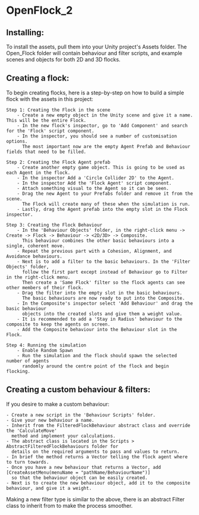 # OpenFlock_2

## Installing:

To install the assets, pull them into your Unity project's Assets folder. The Open_Flock folder will contain behaviour and filter scripts, and example scenes and objects for both 2D and 3D flocks.
    
## Creating a flock:
To begin creating flocks, here is a step-by-step on how to build a simple flock with the assets in this project:
    
    Step 1: Creating the Flock in the scene
        - Create a new empty object in the Unity scene and give it a name. This will be the entire Flock.
        - In the new flock's inspector, go to 'Add Component' and search for the 'Flock' script component.
        - In the inspector, you should see a number of customisation options.
          The most important now are the empty Agent Prefab and Behaviour fields that need to be filled.
      
    Step 2: Creating the Flock Agent prefab
        - Create another empty game object. This is going to be used as each Agent in the flock.
        - In the inspector Add a 'Circle Collider 2D' to the Agent.
        - In the inspector Add the 'Flock Agent' script component.
        - Attach something visual to the Agent so it can be seen.
        - Drag the new Agent to your Prefabs folder and remove it from the scene.
          The Flock will create many of these when the simulation is run.
        - Lastly, drag the Agent prefab into the empty slot in the Flock inspector.
      
    Step 3: Creating the Flock Behaviour
        - In the 'Behaviour Objects' folder, in the right-click menu -> Create -> Flock -> Behaviour -> <2D/3D> -> Composite.
          This behaviour combines the other basic behaviours into a single, coherent move.
        - Repeat the previous part with a Cohesion, Alignment, and Avoidance behaviours.
        - Next is to add a filter to the basic behaviours. In the 'Filter Objects' folder,
          follow the first part except instead of Behaviour go to Filter in the right-click menu.
          Then create a 'Same Flock' filter so the flock agents can see other members of their flock.
        - Drag the filter into the empty slot in the basic behaviours.
          The basic behaviours are now ready to put into the Composite. 
        - In the Composite's inspector select 'Add Behaviour' and drag the basic behaviour
          objects into the created slots and give them a weight value.
        - It is recommended to add a 'Stay in Radius' behaviour to the composite to keep the agents on screen.
        - Add the Composite behaviour into the Behaviour slot in the Flock.
      
    Step 4: Running the simulation
        - Enable Random Spawn
        - Run the simulation and the flock should spawn the selected number of agents
          randomly around the centre point of the flock and begin flocking.
  
## Creating a custom behaviour & filters:
If you desire to make a custom behaviour:

    - Create a new script in the 'Behaviour Scripts' folder.
    - Give your new behaviour a name.
    - Inherit from the FilteredFlockBehaviour abstract class and override the 'CalculateMove'
      method and implement your calculations.
    - The abstract class is located in the Scripts > AbstractFilteredFlockBehaviours folder for
      details on the required arguments to pass and values to return.
    - In brief the method returns a Vector telling the flock agent where to turn towards.
    - Once you have a new behaviour that returns a Vector, add [CreateAssetMenu(menuName = "pathName/BehaviourName")]
      so that the behaviour object can be easily created.
    - Next is to create the new behaviour object, add it to the composite behaviour, and give it a weight.
    
Making a new filter type is similar to the above, there is an abstract Filter class to inherit from to make the process smoother.
